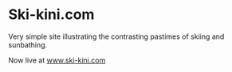 Ski-kini.com
========

Very simple site illustrating the contrasting pastimes of skiing and sunbathing.

Now live at www.ski-kini.com
